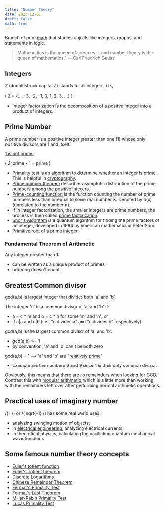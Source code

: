 ```yaml
---
title: "Number Theory"
date: 2023-12-01
draft: false
math: true
---
```


Branch of pure [math](/math) that studies objects like integers, graphs, and
statements in logic.

> Mathematics is the queen of sciences---and number theory is the queen
> of mathematics."
> -- Carl Friedrich Gauss

## Integers

ℤ (doublestruck capital Z) stands for all integers, i.e.,

\( ℤ = {..., -3, -2, -1, 0, 1, 2, 3, ...} \)

- [Integer factorization](https://en.wikipedia.org/wiki/Integer_factorization) is the decomposition of a positve integer into a product of integers.

## Prime Number

A prime number is a positive integer greater than one (1) whose only
positive divisors are 1 and itself.

[1 is not prime.](https://www.youtube.com/watch?v=IQofiPqhJ_s)

\( 2^prime - 1 = prime \)

- [Primality test](https://en.wikipedia.org/wiki/Primality_test) is an algorithm to determine whether an integer is prime. This is helpful in [cryptography](/cryptography).
- [Prime number theorem](https://en.wikipedia.org/wiki/Prime_number_theorem) describes asymptotic distribution of the prime
  numbers among the positive integers.
- [Prime-counting function](https://en.wikipedia.org/wiki/Prime-counting_function) is the function counting the number of prime
  numbers less than or equal to some real number X. Denoted by  π(x)
  (unrelated to the number π).
- If in integer factorization, the smaller integers are prime numbers,
  the process is then called [prime factorization](/prime-factorization).
- [Shor's Algorithm](https://en.wikipedia.org/wiki/Shor's_algorithm) is
  a quantum algorithm for finding the prime factors of an integer,
  developed in 1994 by American mathematician Peter Shor.
- [Primitive root of a prime integer](/primitive-root)

### Fundamental Theorem of Arithmetic

Any integer greater than 1:
- can be written as a unique product of primes
- ordering doesn't count.

## Greatest Common divisor

gcd(a,b) is largest integer that divides both 'a' and 'b'.

The integer 'c' is a common divisor of 'a' and 'b' if:
- a = c * m and b = c * n for some 'm' and 'n'; or
- if c|a and c|b (i.e., "c divides a" and "c divides b" respectively)

gcd(a,b) is the largest common divisor of 'a' and 'b':
- gcd(a,b) >= 1
- by convention, 'a' and 'b' can't be both zero

gcd(a,b) = 1 --> 'a' and 'b' are "[relatively prime](https://en.wikipedia.org/wiki/Coprime_integers)"
- Example are the numbers 8 and 9 since 1 is their only common divisor.

Obviously, this means that there are no remainders when looking for GCD.
Contrast this with [modular arithmetic](/modular-arithmetic), which is a
little more than working with the remainders left over after performing
normal arithmetic operations.

## Practical uses of imaginary number

/( i /) or /( sqrt{-1} /) has some real world uses:

- analyzing swinging motion of objects;
- in [electrical engineering](/electrical), analyzing electrical
  currents;
- in theoretical physics, calculating the oscillating quantum mechanical wave
  functions

## Some famous number theory concepts

- [Euler's totient function](/euler-totient-function)
- [Euler's Totient theorem](/euler-totient-theorem)
- [Discrete Logarithms](/discrete-logarithms)
- [Chinese Remainder Theorem](/crt)
- [Fermat's Primality Test](/fermat-primality-test)
- [Fermat's Last Theorem](/fermat-last-theorem)
- [Miller-Rabin Primality Test](https://en.wikipedia.org/wiki/Miller%E2%80%93Rabin_primality_test)
- [Lucas Primality Test](https://en.wikipedia.org/wiki/Lucas_primality_test)
